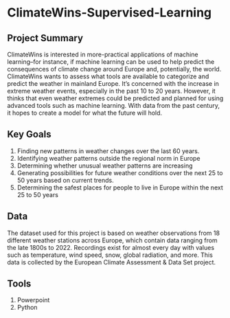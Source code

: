 # ClimateWins-Supervised-Learning

## Project Summary
ClimateWins is interested in more-practical applications of machine learning–for instance, if machine learning can be used to help predict the consequences of climate change around Europe and, potentially, the world.
ClimateWins wants to assess what tools are available to categorize and predict the weather in mainland Europe. It’s concerned with the increase in extreme weather events, especially in the past 10 to 20 years.
 However, it thinks that even weather extremes could be predicted and planned for using advanced tools such as machine learning. With data from the past century, it hopes to create a model for what the future will hold.
 
## Key Goals
1. Finding new patterns in weather changes over the last 60 years.
2. Identifying weather patterns outside the regional norm in Europe
3. Determining whether unusual weather patterns are increasing
4. Generating possibilities for future weather conditions over the next 25 to 50 years based on current trends.
5. Determining the safest places for people to live in Europe within the next 25 to 50 years

## Data
The dataset used for this project is based on weather observations from 18 different weather stations across Europe, which contain data ranging from the late 1800s to 2022. Recordings exist for almost every day with values such as temperature, wind speed, snow, global radiation, and more. This data is collected by the European Climate Assessment & Data Set project.

## Tools
1. Powerpoint
2. Python
